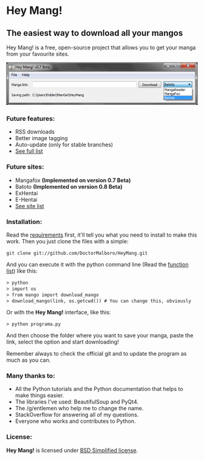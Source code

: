 Hey Mang!
======

## The easiest way to download all your mangos ##

Hey Mang! is a free, open-source project that allows you to get your manga from your favourite sites.

![HeyMang!](https://github.com/DoctorMalboro/HeyMang/raw/master/HeyMang-preview.png "Hey Mang!")

### Future features:
* RSS downloads
* Better image tagging
* Auto-update (only for stable branches)
* [See full list](https://github.com/DoctorMalboro/HeyMang/issues/6)

### Future sites:
* Mangafox **(Implemented on version 0.7 Beta)**
* Batoto **(Implemented on version 0.8 Beta)**
* ExHentai
* E-Hentai
* [See site list](https://github.com/DoctorMalboro/HeyMang/issues/1)

### Installation:

Read the [requirements](https://github.com/DoctorMalboro/HeyMang/wiki/Requirements) first, it'll tell you what you need to install to make this work. Then you just clone the files with a simple:

	git clone git://github.com/DoctorMalboro/HeyMang.git

And you can execute it with the python command line (Read the [function list](https://github.com/DoctorMalboro/HeyMang/wiki/The-Function-List)) like this:

	> python
	> import os
	> from mango import download_mango
	> download_mango(link, os.getcwd()) # You can change this, obviously

Or with the **Hey Mang!** interface, like this:

	> python programa.py

And then choose the folder where you want to save your manga, paste the link, select the option and start downloading!

Remember always to check the official git and to update the program as much as you can.

### Many thanks to:
* All the Python tutorials and the Python documentation that helps to make things easier.
* The libraries I've used: BeautifulSoup and PyQt4.
* The /g/entlemen who help me to change the name.
* StackOverflow for answering all of my questions.
* Everyone who works and contributes to Python.

### License:
**Hey Mang!** is licensed under [BSD Simplified license](http://opensource.org/licenses/bsd-3-clause).